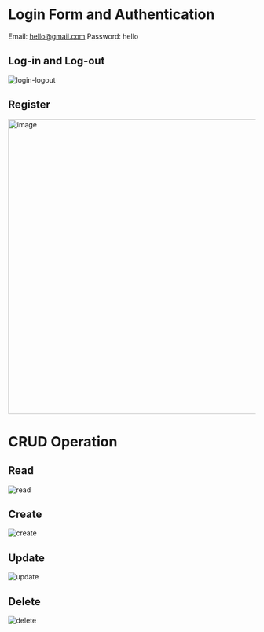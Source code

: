 # Login Form and Authentication

Email: hello@gmail.com
Password: hello

## Log-in and Log-out
![login-logout](https://github.com/user-attachments/assets/5f4ef8bc-fc6c-49cf-82d3-ea0f0f56ff58)

## Register
<img width="600" alt="image" src="https://github.com/user-attachments/assets/f15ec694-73db-452d-b780-e32552a9a142">



# CRUD Operation
## Read
![read](https://github.com/user-attachments/assets/37d53a78-2f08-465a-bf42-a66174ccaa91)

## Create
![create](https://github.com/user-attachments/assets/08342518-e876-4d83-a942-adbaa450a0b3)

## Update
![update](https://github.com/user-attachments/assets/484a81a3-f5fb-4b46-8217-e6d062480c0d)

## Delete
![delete](https://github.com/user-attachments/assets/3ca8c3cb-5588-420c-a8ff-b464bc0bfb5c)
